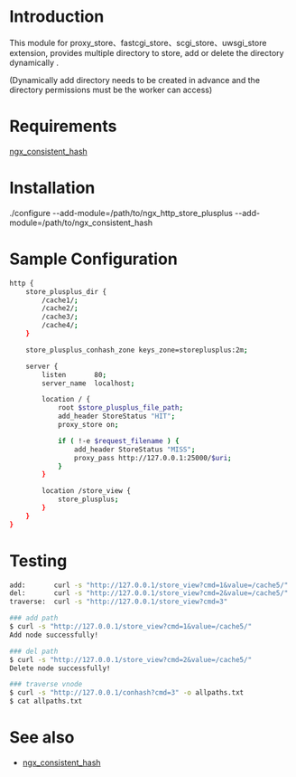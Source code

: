 Introduction
====
This module for proxy_store、fastcgi_store、scgi_store、uwsgi_store extension, provides multiple directory  to store,  add or delete the directory dynamically .

(Dynamically add directory needs to be created in advance and the directory permissions must be the worker can access)


Requirements
====
[ngx_consistent_hash](https://github.com/agile6v/ngx_consistent_hash)  



Installation
====
./configure --add-module=/path/to/ngx_http_store_plusplus --add-module=/path/to/ngx_consistent_hash



Sample Configuration
====
```bash
http {
    store_plusplus_dir {
        /cache1/;
        /cache2/;
        /cache3/;
        /cache4/;
    }

    store_plusplus_conhash_zone keys_zone=storeplusplus:2m;

    server {
        listen       80;
        server_name  localhost;

        location / {
            root $store_plusplus_file_path;
            add_header StoreStatus "HIT";
            proxy_store on;

            if ( !-e $request_filename ) {
                add_header StoreStatus "MISS";
                proxy_pass http://127.0.0.1:25000/$uri;
            }
        }

        location /store_view {
            store_plusplus;
        }
    }
}
```


Testing
====
```bash
add:       curl -s "http://127.0.0.1/store_view?cmd=1&value=/cache5/"
del:       curl -s "http://127.0.0.1/store_view?cmd=2&value=/cache5/"
traverse:  curl -s "http://127.0.0.1/store_view?cmd=3"

### add path
$ curl -s "http://127.0.0.1/store_view?cmd=1&value=/cache5/"
Add node successfully!

### del path
$ curl -s "http://127.0.0.1/store_view?cmd=2&value=/cache5/"
Delete node successfully!

### traverse vnode
$ curl -s "http://127.0.0.1/conhash?cmd=3" -o allpaths.txt
$ cat allpaths.txt


```


See also
========
* [ngx_consistent_hash][]

[ngx_consistent_hash]: https://github.com/agile6v/ngx_consistent_hash


